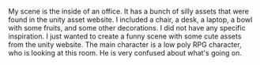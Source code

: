 My scene is the inside of an office. It has a bunch of silly assets that were found in the unity asset website.
I included a chair, a desk, a laptop, a bowl with some fruits, and some other decorations.
I did not have any specific inspiration. I just wanted to create a funny scene with some cute assets from the unity website.
The main character is a low poly RPG character, who is looking at this room. He is very confused about what's going on.